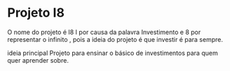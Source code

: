 # Projeto I8
O nome do projeto é I8 I por causa da palavra Investimento e 8 por representar o infinito , 
pois a ideia do projeto é que investir é para sempre.

ideia principal 
Projeto para ensinar o básico de investimentos para quem quer aprender sobre.
